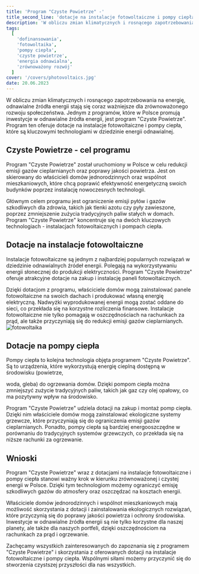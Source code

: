 ```yaml
---
title: 'Program "Czyste Powietrze" -'
title_second_line: 'dotacje na instalacje fotowoltaiczne i pompy ciepła'
description: 'W obliczu zmian klimatycznych i rosnącego zapotrzebowania na energię, odnawialne źródła energii stają się coraz ważniejsze dla zrównoważonego rozwoju społeczeństwa. Jednym z programów, które w Polsce promują inwestycje w odnawialne źródła energii, jest program "Czyste Powietrze". Program ten oferuje dotacje na instalacje fotowoltaiczne i pompy ciepła, które są kluczowymi technologiami w dziedzinie energii odnawialnej.'
tags:
  [
    'dofinansowania',
    'fotowoltaika',
    'pompy ciepła',
    'czyste powietrze',
    'energia odnawialna',
    'zrównoważony rozwój'
  ]
cover: '/covers/photovoltaics.jpg'
date: 20.06.2023
---
```


W obliczu zmian klimatycznych i rosnącego zapotrzebowania na energię, odnawialne źródła energii stają się coraz ważniejsze dla zrównoważonego rozwoju społeczeństwa. Jednym z programów, które w Polsce promują inwestycje w odnawialne źródła energii, jest program "Czyste Powietrze". Program ten oferuje dotacje na instalacje fotowoltaiczne i pompy ciepła, które są kluczowymi technologiami w dziedzinie energii odnawialnej.

## Czyste Powietrze - cel programu

Program "Czyste Powietrze" został uruchomiony w Polsce w celu redukcji emisji gazów cieplarnianych oraz poprawy jakości powietrza. Jest on skierowany do właścicieli domów jednorodzinnych oraz wspólnot mieszkaniowych, które chcą poprawić efektywność energetyczną swoich budynków poprzez instalację nowoczesnych technologii.

Głównym celem programu jest ograniczenie emisji pyłów i gazów szkodliwych dla zdrowia, takich jak tlenki azotu czy pyły zawieszone, poprzez zmniejszenie zużycia tradycyjnych paliw stałych w domach. Program "Czyste Powietrze" koncentruje się na dwóch kluczowych technologiach - instalacjach fotowoltaicznych i pompach ciepła.

## Dotacje na instalacje fotowoltaiczne

Instalacje fotowoltaiczne są jednym z najbardziej popularnych rozwiązań w dziedzinie odnawialnych źródeł energii. Polegają na wykorzystywaniu energii słonecznej do produkcji elektryczności. Program "Czyste Powietrze" oferuje atrakcyjne dotacje na zakup i instalację paneli fotowoltaicznych.

Dzięki dotacjom z programu, właściciele domów mogą zainstalować panele fotowoltaiczne na swoich dachach i produkować własną energię elektryczną. Nadwyżki wyprodukowanej energii mogą zostać oddane do sieci, co przekłada się na korzystne rozliczenia finansowe. Instalacje fotowoltaiczne nie tylko pomagają w oszczędnościach na rachunkach za prąd, ale także przyczyniają się do redukcji emisji gazów cieplarnianych.
![fotowoltaika](/covers/photovoltaics.jpg)

## Dotacje na pompy ciepła

Pompy ciepła to kolejna technologia objęta programem "Czyste Powietrze". Są to urządzenia, które wykorzystują energię cieplną dostępną w środowisku (powietrze,

woda, gleba) do ogrzewania domów. Dzięki pompom ciepła można zmniejszyć zużycie tradycyjnych paliw, takich jak gaz czy olej opałowy, co ma pozytywny wpływ na środowisko.

Program "Czyste Powietrze" udziela dotacji na zakup i montaż pomp ciepła. Dzięki nim właściciele domów mogą zainstalować ekologiczne systemy grzewcze, które przyczyniają się do ograniczenia emisji gazów cieplarnianych. Ponadto, pompy ciepła są bardziej energooszczędne w porównaniu do tradycyjnych systemów grzewczych, co przekłada się na niższe rachunki za ogrzewanie.

## Wnioski

Program "Czyste Powietrze" wraz z dotacjami na instalacje fotowoltaiczne i pompy ciepła stanowi ważny krok w kierunku zrównoważonej i czystej energii w Polsce. Dzięki tym technologiom możemy ograniczyć emisję szkodliwych gazów do atmosfery oraz oszczędzać na kosztach energii.

Właściciele domów jednorodzinnych i wspólnot mieszkaniowych mają możliwość skorzystania z dotacji i zainstalowania ekologicznych rozwiązań, które przyczynią się do poprawy jakości powietrza i ochrony środowiska. Inwestycje w odnawialne źródła energii są nie tylko korzystne dla naszej planety, ale także dla naszych portfeli, dzięki oszczędnościom na rachunkach za prąd i ogrzewanie.

Zachęcamy wszystkich zainteresowanych do zapoznania się z programem "Czyste Powietrze" i skorzystania z oferowanych dotacji na instalacje fotowoltaiczne i pompy ciepła. Wspólnymi siłami możemy przyczynić się do stworzenia czystszej przyszłości dla nas wszystkich.
